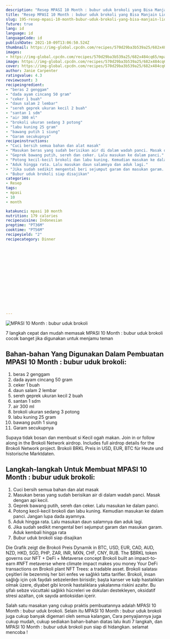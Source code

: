 ```yaml
---
description: "Resep MPASI 10 Month : bubur uduk brokoli yang Bisa Manjain Lidah"
title: "Resep MPASI 10 Month : bubur uduk brokoli yang Bisa Manjain Lidah"
slug: 195-resep-mpasi-10-month-bubur-uduk-brokoli-yang-bisa-manjain-lidah
future: true
lang: id
language: id
languageCode: id
publishDate: 2021-10-09T13:06:50.524Z 
thumbnail: https://img-global.cpcdn.com/recipes/570d29ba3b539a25/682x484cq65/mpasi-10-month-bubur-uduk-brokoli-foto-resep-utama.webp
images:
- https://img-global.cpcdn.com/recipes/570d29ba3b539a25/682x484cq65/mpasi-10-month-bubur-uduk-brokoli-foto-resep-utama.webp
image: https://img-global.cpcdn.com/recipes/570d29ba3b539a25/682x484cq65/mpasi-10-month-bubur-uduk-brokoli-foto-resep-utama.webp
cover: https://img-global.cpcdn.com/recipes/570d29ba3b539a25/682x484cq65/mpasi-10-month-bubur-uduk-brokoli-foto-resep-utama.webp
author: Janie Carpenter
ratingvalue: 4.3
reviewcount: 3
recipeingredient:
- "beras 2 genggam"
- "dada ayam cincang 50 gram"
- "ceker 1 buah"
- "daun salam 2 lembar"
- "sereh geprek ukuran kecil 2 buah"
- "santan 1 sdm"
- "air 300 ml"
- "brokoli ukuran sedang 3 potong"
- "labu kuning 25 gram"
- "bawang putih 1 siung"
- "Garam secukupnya"
recipeinstructions:
- "Cuci bersih semua bahan dan alat masak"
- "Masukan beras yang sudah berisikan air di dalam wadah panci. Masak dengan api kecil."
- "Geprek bawang putih, sereh dan ceker. Lalu masukan ke dalam panci."
- "Potong kecil-kecil brokoli dan labu kuning. Kemudian masukan ke dalam panci. Jangan lupa dada ayamnya."
- "Aduk hingga rata. Lalu masukan daun salamnya dan aduk lagi."
- "Jika sudah sedikit mengental beri sejumput garam dan masukan garam. Aduk kembali hingga rata"
- "Bubur uduk brokoli siap disajikan"
categories:
- Resep
tags:
- mpasi
- 10
- month

katakunci: mpasi 10 month 
nutrition: 179 calories
recipecuisine: Indonesian
preptime: "PT36M"
cooktime: "PT56M"
recipeyield: "2"
recipecategory: Dinner


     
    
    
    
    
    
    
    
    
    
    
      
    
---
```



![MPASI 10 Month : bubur uduk brokoli](https://img-global.cpcdn.com/recipes/570d29ba3b539a25/682x484cq65/mpasi-10-month-bubur-uduk-brokoli-foto-resep-utama.webp)

7 langkah cepat dan mudah memasak  MPASI 10 Month : bubur uduk brokoli cocok banget jika digunakan untuk menjamu teman

<!--inarticleads1-->

## Bahan-bahan Yang Digunakan Dalam Pembuatan MPASI 10 Month : bubur uduk brokoli:

1. beras 2 genggam
1. dada ayam cincang 50 gram
1. ceker 1 buah
1. daun salam 2 lembar
1. sereh geprek ukuran kecil 2 buah
1. santan 1 sdm
1. air 300 ml
1. brokoli ukuran sedang 3 potong
1. labu kuning 25 gram
1. bawang putih 1 siung
1. Garam secukupnya

Supaya tidak bosan dan membuat si Kecil ogah makan. Join in or follow along in the Brokoli Network airdrop. Includes full airdrop details for the Brokoli Network project. Brokoli BRKL Preis in USD, EUR, BTC für Heute und historische Marktdaten. 

<!--inarticleads2-->

## Langkah-langkah Untuk Membuat MPASI 10 Month : bubur uduk brokoli:

1. Cuci bersih semua bahan dan alat masak
1. Masukan beras yang sudah berisikan air di dalam wadah panci. Masak dengan api kecil.
1. Geprek bawang putih, sereh dan ceker. Lalu masukan ke dalam panci.
1. Potong kecil-kecil brokoli dan labu kuning. Kemudian masukan ke dalam panci. Jangan lupa dada ayamnya.
1. Aduk hingga rata. Lalu masukan daun salamnya dan aduk lagi.
1. Jika sudah sedikit mengental beri sejumput garam dan masukan garam. Aduk kembali hingga rata
1. Bubur uduk brokoli siap disajikan


Die Grafik zeigt die Brokoli Preis Dynamik in BTC, USD, EUR, CAD, AUD, NZD, HKD, SGD, PHP, ZAR, INR, MXN, CHF, CNY, RUB. The $BRKL token governs our NFT + DeFi + Metaverse concept Brokoli built an impact-to-earn #NFT metaverse where climate impact makes you money Your DeFi transactions on Brokoli plant NFT Trees: a tradable asset. Brokoli salatası çeşitleri ile bezenmiş her biri enfes ve sağlıklı tatta tarifler. Brokoli, insan sağlığı için çok faydalı sebzelerden birisidir; başta kanser ve kalp hastalıkları olmak üzere, diyabet gibi kronik hastalıklara yakalanma riskini azaltır. Bu şifalı sebze vücuttaki sağlıklı hücreleri ve dokuları destekleyen, oksidatif stresi azaltan, çok sayıda antioksidan içerir. 

Salah satu masakan yang cukup praktis pembuatannya adalah  MPASI 10 Month : bubur uduk brokoli. Selain itu  MPASI 10 Month : bubur uduk brokoli  juga cukup banyak digemari oleh semua kalangan, Cara penyajiannya juga cukup mudah, cukup sediakan bahan-bahan diatas lalu ikuti 7 langkah, dan  MPASI 10 Month : bubur uduk brokoli  pun siap di hidangkan. selamat mencoba !
